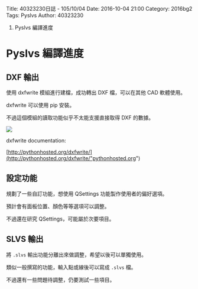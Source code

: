 Title: 40323230日誌 - 105/10/04
Date: 2016-10-04 21:00
Category: 2016bg2
Tags: Pyslvs
Author: 40323230

1. Pyslvs 編譯進度

<!-- PELICAN_END_SUMMARY -->

Pyslvs 編譯進度
===

DXF 輸出
---

使用 dxfwrite 模組進行建檔，成功轉出 DXF 檔，可以在其他 CAD 軟體使用。

dxfwrite 可以使用 pip 安裝。

不過這個模組的讀取功能似乎不太能支援直接取得 DXF 的數據。

![](https://raw.githubusercontent.com/coursemdetw/project_site_files/gh-pages/files/2016spring/g2/Python_solvespace/1004_01.jpg)

dxfwrite documentation:

[http://pythonhosted.org/dxfwrite/](http://pythonhosted.org/dxfwrite/"pythonhosted.org")

設定功能
---

規劃了一些自訂功能，想使用 QSettings 功能製作使用者的偏好選項。

預計會有面板位置、顏色等等選項可以調整。

不過還在研究 QSettings，可能屬於次要項目。

SLVS 輸出
---

將 `.slvs` 輸出功能分離出來做調整，希望以後可以單獨使用。

類似一般撰寫的功能，輸入點或線後可以寫成 `.slvs` 檔。

不過還有一些問題待調整，仍要測試一些項目。